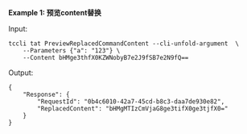 **Example 1: 预览content替换**



Input: 

```
tccli tat PreviewReplacedCommandContent --cli-unfold-argument  \
    --Parameters {"a": "123"} \
    --Content bHMge3thfX0KZWNobyB7e2J9fSB7e2N9fQ==
```

Output: 
```
{
    "Response": {
        "RequestId": "0b4c6010-42a7-45cd-b8c3-daa7de930e82",
        "ReplacedContent": "bHMgMTIzCmVjaG8ge3tifX0ge3tjfX0="
    }
}
```

